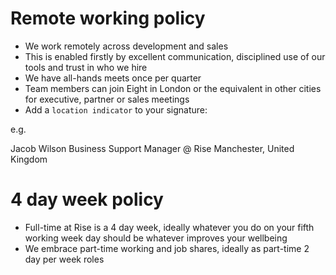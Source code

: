# Remote working policy
* We work remotely across development and sales
* This is enabled firstly by excellent communication, disciplined use of our tools and trust in who we hire
* We have all-hands meets once per quarter
* Team members can join Eight in London or the equivalent in other cities for executive, partner or sales meetings
* Add a `location indicator` to your signature: 

e.g. 

Jacob Wilson
Business Support Manager @ Rise
Manchester, United Kingdom


# 4 day week policy
* Full-time at Rise is a 4 day week, ideally whatever you do on your fifth working week day should be whatever improves your wellbeing
* We embrace part-time working and job shares, ideally as part-time 2 day per week roles
